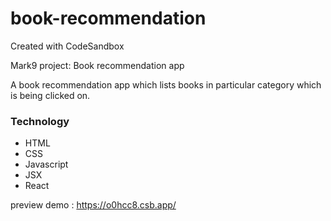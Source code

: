 # book-recommendation

Created with CodeSandbox

Mark9 project: Book recommendation app

A book recommendation app which lists books in particular category which is being clicked on.

<h3>Technology</h3>
<ul>
<li>HTML</li>
<li>CSS</li>
<li>Javascript</li>
<li>JSX</li>
<li>React</li>
</ul>

preview demo : https://o0hcc8.csb.app/
